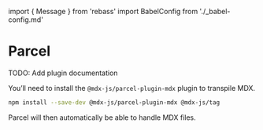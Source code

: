 import { Message } from 'rebass'
import BabelConfig from './_babel-config.md'

# Parcel

<Message>
  TODO: Add plugin documentation
</Message>

You’ll need to install the `@mdx-js/parcel-plugin-mdx` plugin to transpile MDX.

```sh
npm install --save-dev @mdx-js/parcel-plugin-mdx @mdx-js/tag
```

Parcel will then automatically be able to handle MDX files.

<BabelConfig />

